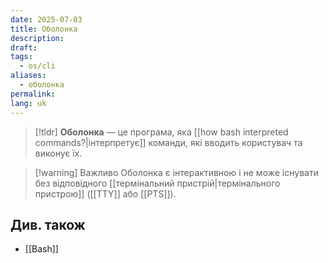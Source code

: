 ```yaml
---
date: 2025-07-03
title: Оболонка
description: 
draft: 
tags:
  - os/cli
aliases:
  - оболонка
permalink: 
lang: uk
---
```


> [!tldr]
> **Оболонка** — це програма, яка [[how bash interpreted commands?|інтерпретує]] команди, які вводить користувач та виконує їх.

> [!warning] Важливо
> Оболонка є інтерактивною і не може існувати без відповідного [[термінальний пристрій|термінального пристрою]] ([[TTY]] або [[PTS]]).

## Див. також

- [[Bash]]